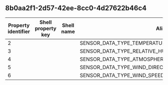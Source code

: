 ## 8b0aa2f1-2d57-42ee-8cc0-4d27622b46c4

Property identifier | Shell property key | Shell name | Alias
--- | --- | --- | ---
2 |  |  | SENSOR_DATA_TYPE_TEMPERATURE_CELSIUS
3 |  |  | SENSOR_DATA_TYPE_RELATIVE_HUMIDITY_PERCENT
4 |  |  | SENSOR_DATA_TYPE_ATMOSPHERIC_PRESSURE_BAR
5 |  |  | SENSOR_DATA_TYPE_WIND_DIRECTION_DEGREES_ANTICLOCKWISE
6 |  |  | SENSOR_DATA_TYPE_WIND_SPEED_METERS_PER_SECOND

